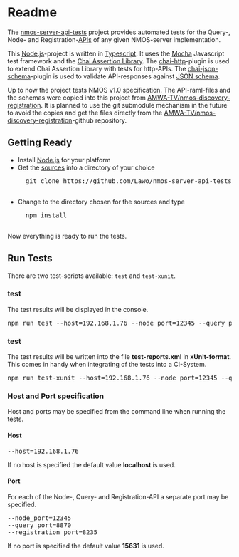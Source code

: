 # Readme

The [nmos-server-api-tests](https://github.com/Lawo/nmos-server-api-tests) project provides automated tests for the Query-, Node- and Registration-[APIs](https://github.com/AMWA-TV/nmos-discovery-registration/tree/master/APIs) of any given NMOS-server implementation.

This [Node.js](http://nodejs.org/)-project is written in [Typescript](https://www.typescriptlang.org/). 
It uses the [Mocha](https://mochajs.org/) Javascript test framework and the [Chai Assertion Library](http://chaijs.com/).
The [chai-http](http://chaijs.com/plugins/chai-http/)-plugin is used to extend Chai Assertion Library with tests for http-APIs.
The [chai-json-schema](http://chaijs.com/plugins/chai-json-schema/)-plugin is used to validate API-responses against [JSON schema](http://json-schema.org/).

Up to now the project tests NMOS v1.0 specification. 
The API-raml-files and the schemas were copied into this project from [AMWA-TV/nmos-discovery-registration](https://github.com/AMWA-TV/nmos-discovery-registration/tree/master/APIs). 
It is planned to use the git submodule mechanism in the future to avoid the copies and get the files directly from the [AMWA-TV/nmos-discovery-registration](https://github.com/AMWA-TV/nmos-discovery-registration)-github repository. 

## Getting Ready

* Install [Node.js](http://nodejs.org/) for your platform
* Get the [sources](https://github.com/Lawo/nmos-server-api-tests.git) into a directory of your choice
    <pre>
    git clone https://github.com/Lawo/nmos-server-api-tests.git
    </pre>
* Change to the directory chosen for the sources and type
    <pre>
    npm install
    </pre>

Now everything is ready to run the tests.

## Run Tests

There are two test-scripts available: `test` and `test-xunit`.

### test
The test results will be displayed in the console.
<pre>
npm run test --host=192.168.1.76 --node_port=12345 --query_port=8870 --registration_port=8235
</pre>

### test
The test results will be written into the file **test-reports.xml** in **xUnit-format**.
This comes in handy when integrating of the tests into a CI-System. 
<pre>
npm run test-xunit --host=192.168.1.76 --node_port=12345 --query_port=8870 --registration_port=8235
</pre>

### Host and Port specification
Host and ports may be specified from the command line when running the tests. 

#### Host
<pre>
--host=192.168.1.76
</pre>

If no host is specified the default value **localhost** is used.

#### Port
For each of the Node-, Query- and Registration-API a separate port may be specified. 
<pre>
--node_port=12345
--query_port=8870
--registration_port=8235
</pre>

If no port is specified the default value **15631** is used.

